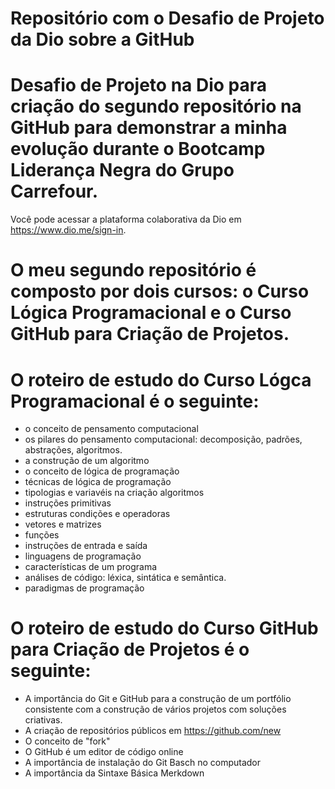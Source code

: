 # Repositório com o Desafio de Projeto da Dio sobre a GitHub
# Desafio de Projeto na Dio para criação do segundo repositório na GitHub para demonstrar a minha evolução durante o Bootcamp Liderança Negra do Grupo Carrefour.
Você pode acessar a plataforma colaborativa da Dio em https://www.dio.me/sign-in. 
# O meu segundo repositório é composto por dois cursos: o Curso Lógica Programacional e o Curso GitHub para Criação de Projetos.
# O roteiro de estudo do Curso Lógca Programacional é o seguinte:
- o conceito de pensamento computacional
- os pilares do pensamento computacional: decomposição, padrões, abstrações, algoritmos.
- a construção de um algoritmo 
- o conceito de lógica de programação
- técnicas de lógica de programação
- tipologias e variavéis na criação algoritmos
- instruções primitivas
- estruturas condições e operadoras
- vetores e matrizes
- funções
- instruções de entrada e saída
- linguagens de programação
- características de um programa
- análises de código: léxica, sintática e semântica.
- paradigmas de programação

# O roteiro de estudo do Curso GitHub para Criação de Projetos é o seguinte:
- A importância do Git e GitHub para a construção de um portfólio consistente com a construção de vários projetos com soluções criativas.
- A criação de repositórios públicos em https://github.com/new
- O conceito de "fork"
- O GitHub é um editor de código online
- A importância de instalação do Git Basch no computador
- A importância da Sintaxe Básica Merkdown
